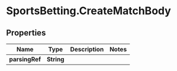# SportsBetting.CreateMatchBody

## Properties
Name | Type | Description | Notes
------------ | ------------- | ------------- | -------------
**parsingRef** | **String** |  | 
